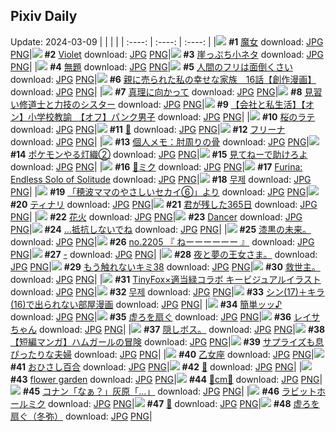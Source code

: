 ## Pixiv Daily
Update: 2024-03-09
|      |      |      |
| :----: | :----: | :----: |
|![](https://pixiv.microyu.workers.dev/c/240x480/img-master/img/2024/03/07/16/44/25/116699716_p0_master1200.jpg) **#1** [魔女](https://www.pixiv.net/artworks/116699716) download: [JPG](https://pixiv.microyu.workers.dev/img-original/img/2024/03/07/16/44/25/116699716_p0.jpg) [PNG](https://pixiv.microyu.workers.dev/img-original/img/2024/03/07/16/44/25/116699716_p0.png)|![](https://pixiv.microyu.workers.dev/c/240x480/img-master/img/2024/03/07/00/00/10/116684786_p0_master1200.jpg) **#2** [Violet](https://www.pixiv.net/artworks/116684786) download: [JPG](https://pixiv.microyu.workers.dev/img-original/img/2024/03/07/00/00/10/116684786_p0.jpg) [PNG](https://pixiv.microyu.workers.dev/img-original/img/2024/03/07/00/00/10/116684786_p0.png)|![](https://pixiv.microyu.workers.dev/c/240x480/img-master/img/2024/03/08/18/56/06/116730080_p0_master1200.jpg) **#3** [崖っぷち小ネタ](https://www.pixiv.net/artworks/116730080) download: [JPG](https://pixiv.microyu.workers.dev/img-original/img/2024/03/08/18/56/06/116730080_p0.jpg) [PNG](https://pixiv.microyu.workers.dev/img-original/img/2024/03/08/18/56/06/116730080_p0.png)|
|![](https://pixiv.microyu.workers.dev/c/240x480/img-master/img/2024/03/07/19/39/32/116703712_p0_master1200.jpg) **#4** [無題](https://www.pixiv.net/artworks/116703712) download: [JPG](https://pixiv.microyu.workers.dev/img-original/img/2024/03/07/19/39/32/116703712_p0.jpg) [PNG](https://pixiv.microyu.workers.dev/img-original/img/2024/03/07/19/39/32/116703712_p0.png)|![](https://pixiv.microyu.workers.dev/c/240x480/img-master/img/2024/03/07/17/00/13/116700055_p0_master1200.jpg) **#5** [人間のフリは面倒くさい](https://www.pixiv.net/artworks/116700055) download: [JPG](https://pixiv.microyu.workers.dev/img-original/img/2024/03/07/17/00/13/116700055_p0.jpg) [PNG](https://pixiv.microyu.workers.dev/img-original/img/2024/03/07/17/00/13/116700055_p0.png)|![](https://pixiv.microyu.workers.dev/c/240x480/img-master/img/2024/03/08/19/36/11/116731253_p0_master1200.jpg) **#6** [親に売られた私の幸せな家族　16話【創作漫画】](https://www.pixiv.net/artworks/116731253) download: [JPG](https://pixiv.microyu.workers.dev/img-original/img/2024/03/08/19/36/11/116731253_p0.jpg) [PNG](https://pixiv.microyu.workers.dev/img-original/img/2024/03/08/19/36/11/116731253_p0.png)|
|![](https://pixiv.microyu.workers.dev/c/240x480/img-master/img/2024/03/07/03/30/41/116689505_p0_master1200.jpg) **#7** [真理に向かって](https://www.pixiv.net/artworks/116689505) download: [JPG](https://pixiv.microyu.workers.dev/img-original/img/2024/03/07/03/30/41/116689505_p0.jpg) [PNG](https://pixiv.microyu.workers.dev/img-original/img/2024/03/07/03/30/41/116689505_p0.png)|![](https://pixiv.microyu.workers.dev/c/240x480/img-master/img/2024/03/07/18/59/10/116702645_p0_master1200.jpg) **#8** [見習い修道士と力技のシスター](https://www.pixiv.net/artworks/116702645) download: [JPG](https://pixiv.microyu.workers.dev/img-original/img/2024/03/07/18/59/10/116702645_p0.jpg) [PNG](https://pixiv.microyu.workers.dev/img-original/img/2024/03/07/18/59/10/116702645_p0.png)|![](https://pixiv.microyu.workers.dev/c/240x480/img-master/img/2024/03/08/12/00/07/116722447_p0_master1200.jpg) **#9** [【会社と私生活】【オン】小学校教諭　【オフ】パンク男子](https://www.pixiv.net/artworks/116722447) download: [JPG](https://pixiv.microyu.workers.dev/img-original/img/2024/03/08/12/00/07/116722447_p0.jpg) [PNG](https://pixiv.microyu.workers.dev/img-original/img/2024/03/08/12/00/07/116722447_p0.png)|
|![](https://pixiv.microyu.workers.dev/c/240x480/img-master/img/2024/03/07/20/30/01/116705122_p0_master1200.jpg) **#10** [桜のラテ](https://www.pixiv.net/artworks/116705122) download: [JPG](https://pixiv.microyu.workers.dev/img-original/img/2024/03/07/20/30/01/116705122_p0.jpg) [PNG](https://pixiv.microyu.workers.dev/img-original/img/2024/03/07/20/30/01/116705122_p0.png)|![](https://pixiv.microyu.workers.dev/c/240x480/img-master/img/2024/03/08/00/00/19/116711954_p0_master1200.jpg) **#11** [🎍](https://www.pixiv.net/artworks/116711954) download: [JPG](https://pixiv.microyu.workers.dev/img-original/img/2024/03/08/00/00/19/116711954_p0.jpg) [PNG](https://pixiv.microyu.workers.dev/img-original/img/2024/03/08/00/00/19/116711954_p0.png)|![](https://pixiv.microyu.workers.dev/c/240x480/img-master/img/2024/03/07/22/57/44/116709821_p0_master1200.jpg) **#12** [フリーナ](https://www.pixiv.net/artworks/116709821) download: [JPG](https://pixiv.microyu.workers.dev/img-original/img/2024/03/07/22/57/44/116709821_p0.jpg) [PNG](https://pixiv.microyu.workers.dev/img-original/img/2024/03/07/22/57/44/116709821_p0.png)|
|![](https://pixiv.microyu.workers.dev/c/240x480/img-master/img/2024/03/07/06/00/07/116690896_p0_master1200.jpg) **#13** [個人メモ：肘周りの骨](https://www.pixiv.net/artworks/116690896) download: [JPG](https://pixiv.microyu.workers.dev/img-original/img/2024/03/07/06/00/07/116690896_p0.jpg) [PNG](https://pixiv.microyu.workers.dev/img-original/img/2024/03/07/06/00/07/116690896_p0.png)|![](https://pixiv.microyu.workers.dev/c/240x480/img-master/img/2024/03/07/00/05/20/116685255_p0_master1200.jpg) **#14** [ポケモンやる灯織②](https://www.pixiv.net/artworks/116685255) download: [JPG](https://pixiv.microyu.workers.dev/img-original/img/2024/03/07/00/05/20/116685255_p0.jpg) [PNG](https://pixiv.microyu.workers.dev/img-original/img/2024/03/07/00/05/20/116685255_p0.png)|![](https://pixiv.microyu.workers.dev/c/240x480/img-master/img/2024/03/08/07/30/03/116719038_p0_master1200.jpg) **#15** [見てねーで助けろよ](https://www.pixiv.net/artworks/116719038) download: [JPG](https://pixiv.microyu.workers.dev/img-original/img/2024/03/08/07/30/03/116719038_p0.jpg) [PNG](https://pixiv.microyu.workers.dev/img-original/img/2024/03/08/07/30/03/116719038_p0.png)|
|![](https://pixiv.microyu.workers.dev/c/240x480/img-master/img/2024/03/07/00/06/10/116685295_p0_master1200.jpg) **#16** [🌸ミク](https://www.pixiv.net/artworks/116685295) download: [JPG](https://pixiv.microyu.workers.dev/img-original/img/2024/03/07/00/06/10/116685295_p0.jpg) [PNG](https://pixiv.microyu.workers.dev/img-original/img/2024/03/07/00/06/10/116685295_p0.png)|![](https://pixiv.microyu.workers.dev/c/240x480/img-master/img/2024/03/08/00/14/26/116712631_p0_master1200.jpg) **#17** [Furina: Endless Solo of Solitude](https://www.pixiv.net/artworks/116712631) download: [JPG](https://pixiv.microyu.workers.dev/img-original/img/2024/03/08/00/14/26/116712631_p0.jpg) [PNG](https://pixiv.microyu.workers.dev/img-original/img/2024/03/08/00/14/26/116712631_p0.png)|![](https://pixiv.microyu.workers.dev/c/240x480/img-master/img/2024/03/07/00/00/15/116684819_p0_master1200.jpg) **#18** [무제](https://www.pixiv.net/artworks/116684819) download: [JPG](https://pixiv.microyu.workers.dev/img-original/img/2024/03/07/00/00/15/116684819_p0.jpg) [PNG](https://pixiv.microyu.workers.dev/img-original/img/2024/03/07/00/00/15/116684819_p0.png)|
|![](https://pixiv.microyu.workers.dev/c/240x480/img-master/img/2024/03/07/18/31/31/116702053_p0_master1200.jpg) **#19** [「穂波ママのやさしいセカイ⑥」より](https://www.pixiv.net/artworks/116702053) download: [JPG](https://pixiv.microyu.workers.dev/img-original/img/2024/03/07/18/31/31/116702053_p0.jpg) [PNG](https://pixiv.microyu.workers.dev/img-original/img/2024/03/07/18/31/31/116702053_p0.png)|![](https://pixiv.microyu.workers.dev/c/240x480/img-master/img/2024/03/07/23/02/24/116710020_p0_master1200.jpg) **#20** [ティナリ](https://www.pixiv.net/artworks/116710020) download: [JPG](https://pixiv.microyu.workers.dev/img-original/img/2024/03/07/23/02/24/116710020_p0.jpg) [PNG](https://pixiv.microyu.workers.dev/img-original/img/2024/03/07/23/02/24/116710020_p0.png)|![](https://pixiv.microyu.workers.dev/c/240x480/img-master/img/2024/03/07/00/00/05/116684752_p0_master1200.jpg) **#21** [君が残した365日](https://www.pixiv.net/artworks/116684752) download: [JPG](https://pixiv.microyu.workers.dev/img-original/img/2024/03/07/00/00/05/116684752_p0.jpg) [PNG](https://pixiv.microyu.workers.dev/img-original/img/2024/03/07/00/00/05/116684752_p0.png)|
|![](https://pixiv.microyu.workers.dev/c/240x480/img-master/img/2024/03/07/00/18/14/116685741_p0_master1200.jpg) **#22** [花火](https://www.pixiv.net/artworks/116685741) download: [JPG](https://pixiv.microyu.workers.dev/img-original/img/2024/03/07/00/18/14/116685741_p0.jpg) [PNG](https://pixiv.microyu.workers.dev/img-original/img/2024/03/07/00/18/14/116685741_p0.png)|![](https://pixiv.microyu.workers.dev/c/240x480/img-master/img/2024/03/08/00/03/15/116712238_p0_master1200.jpg) **#23** [Dancer](https://www.pixiv.net/artworks/116712238) download: [JPG](https://pixiv.microyu.workers.dev/img-original/img/2024/03/08/00/03/15/116712238_p0.jpg) [PNG](https://pixiv.microyu.workers.dev/img-original/img/2024/03/08/00/03/15/116712238_p0.png)|![](https://pixiv.microyu.workers.dev/c/240x480/img-master/img/2024/03/07/18/00/07/116701251_p0_master1200.jpg) **#24** [...抵抗しないでね](https://www.pixiv.net/artworks/116701251) download: [JPG](https://pixiv.microyu.workers.dev/img-original/img/2024/03/07/18/00/07/116701251_p0.jpg) [PNG](https://pixiv.microyu.workers.dev/img-original/img/2024/03/07/18/00/07/116701251_p0.png)|
|![](https://pixiv.microyu.workers.dev/c/240x480/img-master/img/2024/03/07/22/37/28/116709130_p0_master1200.jpg) **#25** [漆黒の未来。](https://www.pixiv.net/artworks/116709130) download: [JPG](https://pixiv.microyu.workers.dev/img-original/img/2024/03/07/22/37/28/116709130_p0.jpg) [PNG](https://pixiv.microyu.workers.dev/img-original/img/2024/03/07/22/37/28/116709130_p0.png)|![](https://pixiv.microyu.workers.dev/c/240x480/img-master/img/2024/03/07/12/09/03/116695588_p0_master1200.jpg) **#26** [no.2205 『 ねーーーーーー 』](https://www.pixiv.net/artworks/116695588) download: [JPG](https://pixiv.microyu.workers.dev/img-original/img/2024/03/07/12/09/03/116695588_p0.jpg) [PNG](https://pixiv.microyu.workers.dev/img-original/img/2024/03/07/12/09/03/116695588_p0.png)|![](https://pixiv.microyu.workers.dev/c/240x480/img-master/img/2024/03/08/00/00/12/116711913_p0_master1200.jpg) **#27** [-](https://www.pixiv.net/artworks/116711913) download: [JPG](https://pixiv.microyu.workers.dev/img-original/img/2024/03/08/00/00/12/116711913_p0.jpg) [PNG](https://pixiv.microyu.workers.dev/img-original/img/2024/03/08/00/00/12/116711913_p0.png)|
|![](https://pixiv.microyu.workers.dev/c/240x480/img-master/img/2024/03/08/00/00/07/116711878_p0_master1200.jpg) **#28** [夜と夢の王女さま。](https://www.pixiv.net/artworks/116711878) download: [JPG](https://pixiv.microyu.workers.dev/img-original/img/2024/03/08/00/00/07/116711878_p0.jpg) [PNG](https://pixiv.microyu.workers.dev/img-original/img/2024/03/08/00/00/07/116711878_p0.png)|![](https://pixiv.microyu.workers.dev/c/240x480/img-master/img/2024/03/08/17/16/32/116727559_p0_master1200.jpg) **#29** [もう触れないキミ38](https://www.pixiv.net/artworks/116727559) download: [JPG](https://pixiv.microyu.workers.dev/img-original/img/2024/03/08/17/16/32/116727559_p0.jpg) [PNG](https://pixiv.microyu.workers.dev/img-original/img/2024/03/08/17/16/32/116727559_p0.png)|![](https://pixiv.microyu.workers.dev/c/240x480/img-master/img/2024/03/07/13/10/04/116696489_p0_master1200.jpg) **#30** [救世主。](https://www.pixiv.net/artworks/116696489) download: [JPG](https://pixiv.microyu.workers.dev/img-original/img/2024/03/07/13/10/04/116696489_p0.jpg) [PNG](https://pixiv.microyu.workers.dev/img-original/img/2024/03/07/13/10/04/116696489_p0.png)|
|![](https://pixiv.microyu.workers.dev/c/240x480/img-master/img/2024/03/08/02/08/37/116715425_p0_master1200.jpg) **#31** [TinyFox×適当緑コラボ キービジュアルイラスト](https://www.pixiv.net/artworks/116715425) download: [JPG](https://pixiv.microyu.workers.dev/img-original/img/2024/03/08/02/08/37/116715425_p0.jpg) [PNG](https://pixiv.microyu.workers.dev/img-original/img/2024/03/08/02/08/37/116715425_p0.png)|![](https://pixiv.microyu.workers.dev/c/240x480/img-master/img/2024/03/07/16/57/50/116699971_p0_master1200.jpg) **#32** [무제](https://www.pixiv.net/artworks/116699971) download: [JPG](https://pixiv.microyu.workers.dev/img-original/img/2024/03/07/16/57/50/116699971_p0.jpg) [PNG](https://pixiv.microyu.workers.dev/img-original/img/2024/03/07/16/57/50/116699971_p0.png)|![](https://pixiv.microyu.workers.dev/c/240x480/img-master/img/2024/03/07/01/42/47/116687900_p0_master1200.jpg) **#33** [シン(17)＋キラ(16)で出られない部屋漫画](https://www.pixiv.net/artworks/116687900) download: [JPG](https://pixiv.microyu.workers.dev/img-original/img/2024/03/07/01/42/47/116687900_p0.jpg) [PNG](https://pixiv.microyu.workers.dev/img-original/img/2024/03/07/01/42/47/116687900_p0.png)|
|![](https://pixiv.microyu.workers.dev/c/240x480/img-master/img/2024/03/07/23/49/29/116711447_p0_master1200.jpg) **#34** [簡単ッッ♪](https://www.pixiv.net/artworks/116711447) download: [JPG](https://pixiv.microyu.workers.dev/img-original/img/2024/03/07/23/49/29/116711447_p0.jpg) [PNG](https://pixiv.microyu.workers.dev/img-original/img/2024/03/07/23/49/29/116711447_p0.png)|![](https://pixiv.microyu.workers.dev/c/240x480/img-master/img/2024/03/07/00/00/10/116684788_p0_master1200.jpg) **#35** [虚ろを扇ぐ](https://www.pixiv.net/artworks/116684788) download: [JPG](https://pixiv.microyu.workers.dev/img-original/img/2024/03/07/00/00/10/116684788_p0.jpg) [PNG](https://pixiv.microyu.workers.dev/img-original/img/2024/03/07/00/00/10/116684788_p0.png)|![](https://pixiv.microyu.workers.dev/c/240x480/img-master/img/2024/03/07/00/00/31/116684879_p0_master1200.jpg) **#36** [レイサちゃん](https://www.pixiv.net/artworks/116684879) download: [JPG](https://pixiv.microyu.workers.dev/img-original/img/2024/03/07/00/00/31/116684879_p0.jpg) [PNG](https://pixiv.microyu.workers.dev/img-original/img/2024/03/07/00/00/31/116684879_p0.png)|
|![](https://pixiv.microyu.workers.dev/c/240x480/img-master/img/2024/03/07/19/53/48/116704068_p0_master1200.jpg) **#37** [隠しボス。](https://www.pixiv.net/artworks/116704068) download: [JPG](https://pixiv.microyu.workers.dev/img-original/img/2024/03/07/19/53/48/116704068_p0.jpg) [PNG](https://pixiv.microyu.workers.dev/img-original/img/2024/03/07/19/53/48/116704068_p0.png)|![](https://pixiv.microyu.workers.dev/c/240x480/img-master/img/2024/03/07/16/20/25/116699311_p0_master1200.jpg) **#38** [【短編マンガ】ハムガールの冒険](https://www.pixiv.net/artworks/116699311) download: [JPG](https://pixiv.microyu.workers.dev/img-original/img/2024/03/07/16/20/25/116699311_p0.jpg) [PNG](https://pixiv.microyu.workers.dev/img-original/img/2024/03/07/16/20/25/116699311_p0.png)|![](https://pixiv.microyu.workers.dev/c/240x480/img-master/img/2024/03/08/00/03/45/116712264_p0_master1200.jpg) **#39** [サプライズも息ぴったりな夫婦](https://www.pixiv.net/artworks/116712264) download: [JPG](https://pixiv.microyu.workers.dev/img-original/img/2024/03/08/00/03/45/116712264_p0.jpg) [PNG](https://pixiv.microyu.workers.dev/img-original/img/2024/03/08/00/03/45/116712264_p0.png)|
|![](https://pixiv.microyu.workers.dev/c/240x480/img-master/img/2024/03/07/00/52/01/116686747_p0_master1200.jpg) **#40** [乙女座](https://www.pixiv.net/artworks/116686747) download: [JPG](https://pixiv.microyu.workers.dev/img-original/img/2024/03/07/00/52/01/116686747_p0.jpg) [PNG](https://pixiv.microyu.workers.dev/img-original/img/2024/03/07/00/52/01/116686747_p0.png)|![](https://pixiv.microyu.workers.dev/c/240x480/img-master/img/2024/03/07/14/53/46/116697936_p0_master1200.jpg) **#41** [おひさし百合](https://www.pixiv.net/artworks/116697936) download: [JPG](https://pixiv.microyu.workers.dev/img-original/img/2024/03/07/14/53/46/116697936_p0.jpg) [PNG](https://pixiv.microyu.workers.dev/img-original/img/2024/03/07/14/53/46/116697936_p0.png)|![](https://pixiv.microyu.workers.dev/c/240x480/img-master/img/2024/03/08/00/49/36/116713684_p0_master1200.jpg) **#42** [🎂](https://www.pixiv.net/artworks/116713684) download: [JPG](https://pixiv.microyu.workers.dev/img-original/img/2024/03/08/00/49/36/116713684_p0.jpg) [PNG](https://pixiv.microyu.workers.dev/img-original/img/2024/03/08/00/49/36/116713684_p0.png)|
|![](https://pixiv.microyu.workers.dev/c/240x480/img-master/img/2024/03/07/00/00/14/116684812_p0_master1200.jpg) **#43** [flower garden](https://www.pixiv.net/artworks/116684812) download: [JPG](https://pixiv.microyu.workers.dev/img-original/img/2024/03/07/00/00/14/116684812_p0.jpg) [PNG](https://pixiv.microyu.workers.dev/img-original/img/2024/03/07/00/00/14/116684812_p0.png)|![](https://pixiv.microyu.workers.dev/c/240x480/img-master/img/2024/03/07/20/32/35/116705217_p0_master1200.jpg) **#44** [💖cm💖](https://www.pixiv.net/artworks/116705217) download: [JPG](https://pixiv.microyu.workers.dev/img-original/img/2024/03/07/20/32/35/116705217_p0.jpg) [PNG](https://pixiv.microyu.workers.dev/img-original/img/2024/03/07/20/32/35/116705217_p0.png)|![](https://pixiv.microyu.workers.dev/c/240x480/img-master/img/2024/03/07/16/36/47/116699591_p0_master1200.jpg) **#45** [コナン「なぁ？」灰原「…」](https://www.pixiv.net/artworks/116699591) download: [JPG](https://pixiv.microyu.workers.dev/img-original/img/2024/03/07/16/36/47/116699591_p0.jpg) [PNG](https://pixiv.microyu.workers.dev/img-original/img/2024/03/07/16/36/47/116699591_p0.png)|
|![](https://pixiv.microyu.workers.dev/c/240x480/img-master/img/2024/03/08/01/23/41/116714534_p0_master1200.jpg) **#46** [ラビットホールミク](https://www.pixiv.net/artworks/116714534) download: [JPG](https://pixiv.microyu.workers.dev/img-original/img/2024/03/08/01/23/41/116714534_p0.jpg) [PNG](https://pixiv.microyu.workers.dev/img-original/img/2024/03/08/01/23/41/116714534_p0.png)|![](https://pixiv.microyu.workers.dev/c/240x480/img-master/img/2024/03/07/00/00/06/116684753_p0_master1200.jpg) **#47** [🌙](https://www.pixiv.net/artworks/116684753) download: [JPG](https://pixiv.microyu.workers.dev/img-original/img/2024/03/07/00/00/06/116684753_p0.jpg) [PNG](https://pixiv.microyu.workers.dev/img-original/img/2024/03/07/00/00/06/116684753_p0.png)|![](https://pixiv.microyu.workers.dev/c/240x480/img-master/img/2024/03/07/00/00/15/116684821_p0_master1200.jpg) **#48** [虚ろを扇ぐ（冬弥）](https://www.pixiv.net/artworks/116684821) download: [JPG](https://pixiv.microyu.workers.dev/img-original/img/2024/03/07/00/00/15/116684821_p0.jpg) [PNG](https://pixiv.microyu.workers.dev/img-original/img/2024/03/07/00/00/15/116684821_p0.png)|
